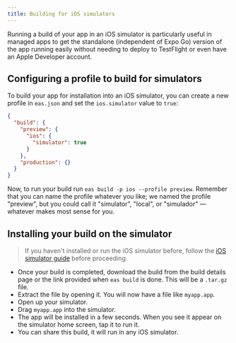 ```yaml
---
title: Building for iOS simulators
---
```


Running a build of your app in an iOS simulator is particularly useful in managed apps to get the standalone (independent of Expo Go) version of the app running easily without needing to deploy to TestFlight or even have an Apple Developer account.

## Configuring a profile to build for simulators

To build your app for installation into an iOS simulator, you can create a new profile in `eas.json` and set the `ios.simulator` value to `true`:

```json
{
  "build": {
    "preview": {
      "ios": {
        "simulator": true
      }
    },
    "production": {}
  }
}
```

Now, to run your build run `eas build -p ios --profile preview`. Remember that you can name the profile whatever you like; we named the profile "preview", but you could call it "simulator", "local", or "simulador" &mdash; whatever makes most sense for you.

## Installing your build on the simulator

> If you haven't installed or run the iOS simulator before, follow the [iOS simulator guide](/workflow/ios-simulator.md) before proceeding.

- Once your build is completed, download the build from the build details page or the link provided when `eas build` is done. This will be a `.tar.gz` file.
- Extract the file by opening it. You will now have a file like `myapp.app`.
- Open up your simulator.
- Drag `myapp.app` into the simulator.
- The app will be installed in a few seconds. When you see it appear on the simulator home screen, tap it to run it.
- You can share this build, it will run in any iOS simulator.
